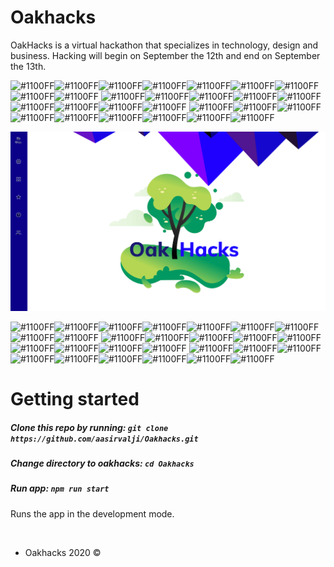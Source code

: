 # Oakhacks

OakHacks is a virtual hackathon that specializes in technology, design and business. Hacking will begin on September the 12th and end on September the 13th.

![#1100FF](https://via.placeholder.com/15/1100ff/000000?text=+)![#1100FF](https://via.placeholder.com/15/1100ff/000000?text=+)![#1100FF](https://via.placeholder.com/15/1100ff/000000?text=+)![#1100FF](https://via.placeholder.com/15/1100ff/000000?text=+)![#1100FF](https://via.placeholder.com/15/1100ff/000000?text=+)![#1100FF](https://via.placeholder.com/15/1100ff/000000?text=+)![#1100FF](https://via.placeholder.com/15/1100ff/000000?text=+)![#1100FF](https://via.placeholder.com/15/1100ff/000000?text=+)![#1100FF](https://via.placeholder.com/15/1100ff/000000?text=+)
![#1100FF](https://via.placeholder.com/15/1100ff/000000?text=+)![#1100FF](https://via.placeholder.com/15/1100ff/000000?text=+)![#1100FF](https://via.placeholder.com/15/1100ff/000000?text=+)![#1100FF](https://via.placeholder.com/15/1100ff/000000?text=+)![#1100FF](https://via.placeholder.com/15/1100ff/000000?text=+)![#1100FF](https://via.placeholder.com/15/1100ff/000000?text=+)![#1100FF](https://via.placeholder.com/15/1100ff/000000?text=+)![#1100FF](https://via.placeholder.com/15/1100ff/000000?text=+)![#1100FF](https://via.placeholder.com/15/1100ff/000000?text=+)
![#1100FF](https://via.placeholder.com/15/1100ff/000000?text=+)![#1100FF](https://via.placeholder.com/15/1100ff/000000?text=+)![#1100FF](https://via.placeholder.com/15/1100ff/000000?text=+)![#1100FF](https://via.placeholder.com/15/1100ff/000000?text=+)![#1100FF](https://via.placeholder.com/15/1100ff/000000?text=+)![#1100FF](https://via.placeholder.com/15/1100ff/000000?text=+)![#1100FF](https://via.placeholder.com/15/1100ff/000000?text=+)![#1100FF](https://via.placeholder.com/15/1100ff/000000?text=+)![#1100FF](https://via.placeholder.com/15/1100ff/000000?text=+)

![](read_me_assets/desktop_landing.png)

![#1100FF](https://via.placeholder.com/15/1100ff/000000?text=+)![#1100FF](https://via.placeholder.com/15/1100ff/000000?text=+)![#1100FF](https://via.placeholder.com/15/1100ff/000000?text=+)![#1100FF](https://via.placeholder.com/15/1100ff/000000?text=+)![#1100FF](https://via.placeholder.com/15/1100ff/000000?text=+)![#1100FF](https://via.placeholder.com/15/1100ff/000000?text=+)![#1100FF](https://via.placeholder.com/15/1100ff/000000?text=+)![#1100FF](https://via.placeholder.com/15/1100ff/000000?text=+)![#1100FF](https://via.placeholder.com/15/1100ff/000000?text=+)
![#1100FF](https://via.placeholder.com/15/1100ff/000000?text=+)![#1100FF](https://via.placeholder.com/15/1100ff/000000?text=+)![#1100FF](https://via.placeholder.com/15/1100ff/000000?text=+)![#1100FF](https://via.placeholder.com/15/1100ff/000000?text=+)![#1100FF](https://via.placeholder.com/15/1100ff/000000?text=+)![#1100FF](https://via.placeholder.com/15/1100ff/000000?text=+)![#1100FF](https://via.placeholder.com/15/1100ff/000000?text=+)![#1100FF](https://via.placeholder.com/15/1100ff/000000?text=+)![#1100FF](https://via.placeholder.com/15/1100ff/000000?text=+)
![#1100FF](https://via.placeholder.com/15/1100ff/000000?text=+)![#1100FF](https://via.placeholder.com/15/1100ff/000000?text=+)![#1100FF](https://via.placeholder.com/15/1100ff/000000?text=+)![#1100FF](https://via.placeholder.com/15/1100ff/000000?text=+)![#1100FF](https://via.placeholder.com/15/1100ff/000000?text=+)![#1100FF](https://via.placeholder.com/15/1100ff/000000?text=+)![#1100FF](https://via.placeholder.com/15/1100ff/000000?text=+)![#1100FF](https://via.placeholder.com/15/1100ff/000000?text=+)![#1100FF](https://via.placeholder.com/15/1100ff/000000?text=+)

# Getting started

##### Clone this repo by running: `git clone https://github.com/aasirvalji/Oakhacks.git`

##### Change directory to oakhacks: `cd Oakhacks`

##### Run app: `npm run start`

Runs the app in the development mode.

<br />

- Oakhacks 2020 ©
